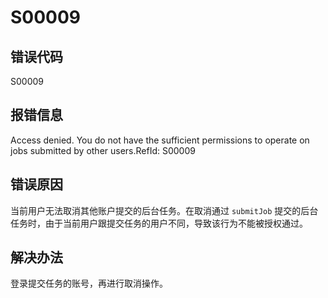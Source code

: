 # S00009

## 错误代码

S00009

## 报错信息

Access denied. You do not have the sufficient permissions to operate on jobs
submitted by other users.RefId: S00009

## 错误原因

当前用户无法取消其他账户提交的后台任务。在取消通过 `submitJob`
提交的后台任务时，由于当前用户跟提交任务的用户不同，导致该行为不能被授权通过。

## 解决办法

登录提交任务的账号，再进行取消操作。

